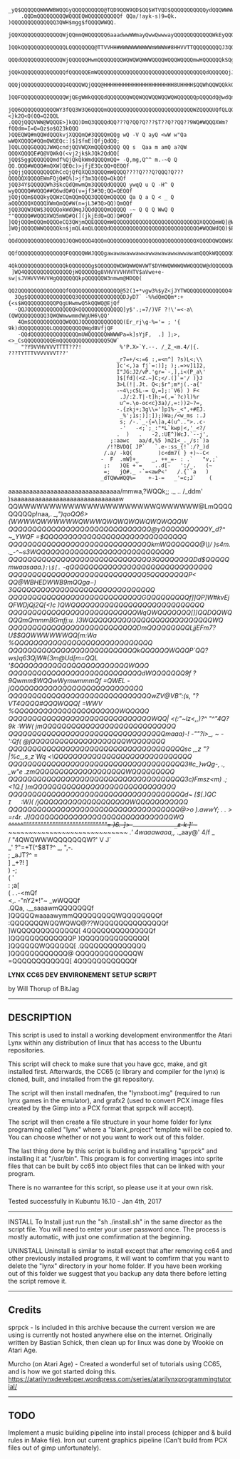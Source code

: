                                                                                                     
                                                                                                    
                                                                                                    
                                                                                                    
                                                                                                    
                                                                                                    
                         
         _yQ$QQQQQQWWWWBWQQGyQQQQQQQQQQ@TQD9QQW9QD$QQ$WTVQD$QQQQQQQQQQQydQQQWWWWWQWHQQmdQg,         
        .QQDmQQQQQQQQQWQQQEQWQQQQQQQQQQf QQa/!ayk-s)9=Qk. )QQQQQQQQQQQQQQ3QWH$mgg$fQQQQWWQQ.        
        jQQXQQQQQQQQQQQQQWjQQmmQWQQQQQQ6aaadwwWWmayQwwQwwwayQQQQQQQQQQQQWkEyQQQQ@2Q4QQQLkQW6        
       ]QQkQQQQQQQQQQQQQQLQQQQQQQQ@TTVVHH#WWWWWWWWWWmWWWW#8HHVVTTQQQQQQQQQJ3QQQQfm$2QgamQ]WQr       
       QQQdQQQQQQQQQQQQQWjQQQQQQHwmQQQQQQQQWQWQWQWWWQQQQWQQQWQQQQmwHQQQQQQkSQgWQdQjQmWWQwLQQQ.      
      jQQkQQQQQQQQQQQQQQfQQQQQQEmWQQQQQQQQQQQQQQQQQQQQQQQQQQQQQQQQQQdQQQQQQjJVHWmwQWQWWWYQJQQ[      
      QQQjQQQQQQQQQQQQQQ4QQQQWQjQQQ@HHHHHHHHHHHHHHHHHHHHHH8UHHHH$QQWhQQWQQkkQQQQQ@WTQL4Qc$LQQQ      
     ]QQFQQQQQQQQQQQQQQWjQEgWWkQQQQdQQQQQQQWQQWQQWQQWQQWQWQQQQQQpQQQQdQ@wdQnQP5(jrjLdm]QkJQjQQ>     
     jQQ6QQQQQQQQQQQWY3fQQ3W3Q6QQQQmQQQQQQQQQQQQQQQQQQQQQQQQQQQWZQQQQUQfQLQQjk+<}k2Q<Q(QQ=Q2QQL     
    .QQQjQQQVWW@WQQQE>]kQQ)DmQ3QQQQdQQ???Q?QQ?Q???$T??Q??QQ??9WQ#WQQQXWm?fQQdm=I=Q=Qz$o$Q23kQQQ     
    )QQEQWQ#mQQWdQQQkvjXQQQmQ#3QQQQmQQg wQ -V Q ayQ <wW w"Qa wWQXQQQQ#QQmQWQEQc:]$]$fmE]QfjQdQQ;    
    ]QQLQQQGQQQQJWWQcndjQQVWQXmQQQQdQQQ QQ s  Qaa m amQ a?QW QQQXQQQQE#Q@VQWkQ(<vj2jk$kJQk2QdQQ[    
    jQQ$5ggQQQQQQQmdf%QjQkQkWmdQQQQmQQ+ -Q,mg,Q^^ m.-~Q Q QQ.QQQ#WQQQ#mQXW]QEQc)>jfjE3QcQQ+QEQQf    
    jQQjjQQQQQQQQQDhCcQjQfQXQQ3QQQQmWQQQQ????Q???Q?QQQ?Q???QQQQQXQQQQEWmFQjQ#Q%]>jf3m3Q(QQ=QkQQf    
    jQQ34Y$QQQQQWh3$kcQdQmwmQm3QQQQdQQQQQ ywqQ u Q -H^ Q wyQQQQQ#WQQQ##Q6wdQ#Q(v=jf3#3Q;QQ=QEQQf    
    jQQjQQm$QQQkyQQWzCQmQQmQQQ3QQQQmQQQQQ Qa Q a Q < _ Q aQQQQQQXQQQQXWmQmQQ#W(n=jL3#3Q>QQ)QmQQf    
    jQQ3QQW3QW$3QQQQokWdQWqJQQdQQQQmQQQQQ -~ Q Q Q WwQ Q ""QQQQQ#WQQQXWQ5mWQ#Q(](jkjEdQ=QQ)Q#QQf    
    ]QQjQQQmQQQmQQQQeCQ3QWjmQQEQQQQmWQQQQQQQQQQQQQQQQQQQQQQQQQQQXQQQQmWQ]@WW#Wi)cjSjkmQ(QQ)WDQQf    
    ]WQjQQQQQWWQQQQQkn$jmQL4mQLQQQQdQQQQQQQQQQQQQQQQQQQQQQQQQQQQ#WQQWdQQ)$BWEQQgpj3df$WcQQ;QkQQ(    
    -QQdQQQQQQQQQQQQQQQJQQWQQQQ4QQQmQQQQQQQQQQQQQQQQQQQQQQQQQQQQXQQQDQWQQW$QkQQWQQQWgmk{QEcQkQQ     
     QQfQQQQQQQQQQQQQQQFQQQQQWWJQQQgawawawawwawwawwawawawwawwawamQQQkWQQQQQQ$VmWVWWQWQQQQgmQ$Q@     
     4QkQQQQQQQQQQQQQQQkQQQQQQQg$QQQQQQWQWQWWQWVWT$DVHWQWWWQWWQQQQW@dQQQQQQW3mQQQmw@WQQQQQQQjQf     
     ]WQ4QQQQQQQQQQQQQQQjWQQQQQQg8VHVVVVHVHTV$aVwe+e-sw|sJVHVVVHVVHgQQQQQQQkpQQQQQQW3nmwm@HDQQ(     
      QQ2QQQQQQQQQQQQQQQfQQQQQQQQQQQQQQQQ@52(1+*vgw3%$yZ<jJYTWQQQQQQQQQQQQQ4mWZWQQ$E#QQQQQm\Q@      
      3Qg$QQQQQQQQQQQQQQQ3QQQQQQQQQQQQQQDJyD7` -%%dQmQQm*:+{<s$WQQQQQQQQQQPQgUHwmwQ5kQQWQ@EjQf      
      -QQJQQQQQQQQQQQQQQQkQQQQQQQQQQQQQQ]y$'.;=7/)VF ?!\'=<-a\(QWQQQQQQQQQ3QWQWmwwmmdWgUH6\QQ'      
       4Qm$QQQQQQQQQQQWQQQJQQQQQQQQQQQQQ(Er_rj\g-%='= ; '{  9k)dQQQQQQQQQLQQQQQQQQQQWgdBVfjQF       
       -QQdQQQQQQQQQQQQQQQmUWQQQQQQWWWWPa=k]sYjF,  .] ];>,<>_CsQQQQQQQQQEmQQQQQQQQQQQQQQQ5QW`       
        "?Y9VVHVVVVTTTT???!            %'P.X>`Y.--. /_Z_<m.4/|{.         ???TYTTTVVVVVVVT??'        
                                      _r7=+/<:=6 :,=<n^] ?s)L<;\\                                   
                                      ]c'<,)a fj`=:)]; );.=>v]1]2,                                  
                                      I"JG:J2/vP.'gr=`-,],i<(P_a\'                                  
                                      ]$[fd](<Z.~]C;</.(]`='/ )}J                                   
                                      3>L(!|.Jt. Q<;$r";m*j(.-a{'                                   
                                      -~4\;c5L-= Q,=];:`V6) ) F<                                    
                                       .J/:2.T|-t]h;=(,=`?c)l)%r                                    
                                       u^=.\o-oc<c}3a)/,=:))2~?=,                                   
                                      -.{zkj+;3g\\=']p1%-_<",+#EJ.                                  
                                       _%';1s:)]:]);)Wa;/<w_ms :.J                                  
                                       s; /-.`_-{=\]a,4(u^..">..c-                                  
                                       -'   -<;`;_:"*L`kwp|<,'_<?/                                  
                                      .  )   .   -2,:UE^)WcJ.`--j',                                 
                                    ;:aawc   aa/d,%5 )m21<_._/s:`)a                                 
                                   /!?BVDQ[ JP`   `.e-:ss_{!`:/?_)d                                 
                                  /.a/ -kQ(        )c<dm7( } +)~-C<                                 
                                 -  F  .mW]+_    _, ++_=- : .`   "v,;`                              
                                  ;:   )QE +`=    ..d[-   ':/_.   (~                                
                                  =;   jQ#._ -`=<awP<'   /.{``a   )                                 
                                 _dTQWwWQQ%=    +-1-=   _'=c;J`    (                                
aaaaaaaaaaaaaaaaaaaaaaaaaaaaaaaa/mmwa,?WQQk;; ._ ..     /_ddm'     )saaaaaaaaaaaaaaaaaaaaaaaaaaaaaaw
QQWWWWWWWWWWWWWWWWWWWWWWQWWWWWW@LmQQQQQQQQQp!naa,. __,")qoQQ6>      {WWWWQWWWWWWQWWWQWQWQWQWQWQWQQQW
QQQQQQQQQQQQQQQQQQQQQQQQQQQQQQ@yQQQQQQQQQQY_d?^        ~_YWQF       =$QQQQQQQQQQQQQQQQQQQQQQQQQQQQQQ
QQQQQQQQQQQQQQQQQQQQQQQQQQQQQQkmWQQQQQQQ@\)/             )s4m. ._-^~s3WQQQQQQQQQQQQQQQQQQQQQQQQQQQQQ
QQQQQQQQQQQQQQQQQQQQQQQQQQQQQQ3QQQQQQQQDd$QQQQQmwaasaaa.)`:\$[.`    -qQQQQQQQQQQQQQQQQQQQQQQQQQQQQQQ
QQQQQQQQQQQQQQQQQQQQQQQQQQQQQ5QQQQQQQQP< QQ@WBHEDWWB9$mQQga-)$       3QQQQQQQQQQQQQQQQQQQQQQQQQQQQQQ
QQQQQQQQQQQQQQQQQQQQQQQQQQQQGQQQQQQQQQf]]QP]W#kvEjQFWDjQj2Q[<)c      )QWQQQQQQQQQQQQQQQQQQQQQQQQQQQQ
QQQQQQQQQQQQQQQQQQQQQQQQQQQWqQWQQQQQQQ[]]QQDQQWQQQQmQmmmBGmfj:u.     )3WQQQQQQQQQQQQQQQQQQQQQQQQQQWQ
QQQQQQQQQQQQQQQQQQQQQQQQQQQDmQQQQQQQQQLjjEFm7?U$$QQWWWWWWQQ[m:Wa      %QQQQQQQQQQQQQQQQQQQQQQQQQQQQQ
QQQQQQQQQQQQQQQQQQQQQQQQQQQkQQQQQQWQQQP`QQ?ws)q63QjW#{3m@Ud[m=QQL     '$QQQQQQQQQQQQQQQQQQQQQQQQWQQQ
QQQQQQQQQQQQQQQQQQQQQQQQQQQQdWQQQQQQQ9f ?9Qwmm$WQQwWymwmmmQf =QWEL    -jQQQQQQQQQQQQQQQQQQQQQQQQQQQQ
QQQQQQQQQQQQQQQQQQQQQQQQQQQQQQwZV@VB":(s, "?VT4QQQQ#QQQWQQQ[ =WWV      %QQQQQQQQQQQQQQQQQQQQQQWQQQQQ
QQQQQQQQQQQQQQQQQQQQQQQQQQQQQQWQQ|   <(:"~lz<,,)?^  "^"4Q?9k :WW(     jmQQQQQQQQQQQQQQQQQQQQQQQQQQQQ
QQQQQQQQQQQQQQQQQQQQQQQQQQQQQQQQQmaaa)-!    -""?l>_,    ~  -':Qf(     @jQQQQQQQQQQQQQQQQQQQQWQQQQQQQ
QQQQQQQQQQQQQQQQQQQQQQQQQQQQQQQQQQQQQsc   ,_z      "?|%c_,s_z`Wq     <\QQQQQQQQQQQQQQQQQQQQQQQQQQQQQ
QQQQQQQQQQQQQQQQQQQQQQQQQQQQQQQQQQQQQ3#c_}wQg-,       .,    _w"e    .zmQQQQQQQQQQQQQQQQQQQWQQQQQQQQQ
QQQQQQQQQQQQQQQQQQQQQQQQQQQQQQQQQQQQQ3c)Fmsz<m)       .;   <1Q.[    )mQQQQQQQQQQQQQQQQQQQQQQQQQQQQQQ
QQQQQQQQQQQQQQQQQQQQQQQQQQQQQQQQQQQQQd~ [$[.)QC`      I    `:W)(   /jQQQQQQQQQQQQQQQQQQQWQQQQQQQQQQQ
QQQQQQQQQQQQQQQQQQQQQQQQQQQQQQQQQQQQ@>o ).awwY;   . . >     =r4r. J]QQQQQQQQQQQQQQQQQQQQQQQQQQQQQQWQ
~~^^^^^"""""""""""""""""""""""""""""= )6.-]>-`             _#`-k ]' -~~~~~~~~~~~~~~~~~~~~~~~~~~~~~~~
                                   .'   4waaawaaa,,_  ._aay@'  4/f _                                
                                   /     "4QWQWWWQQQQQQQW?'     V  J`                               
                                  _'       ?"=+T(^$8T?^   _,    ",-.                                
                                  ;                   _aJT?^     =                                  
                                 ]                 _+?!          ]                                  
                                 )                               -;                                 
                                 (                                '                                 
                                 :                              ;a[                                 
                                 (                    .      .-<mQf                                 
                                 <,.   -"nY2*!"~            _wWQQQf                                 
                                 .QQa,            .__saaawmQQQQQQQf                                 
                                 ]QQQQQwaaaawymmQQQQQQQQQWQQQQQQQQf                                 
                                 :QQQQQQQWQQWQWQ@??WQQQQQQQQQQQQQQf                                 
                                 ]WQQQQQQQQQQQQQ[  4QQQQQQQQQQQQQQf                                 
                                 ]QQQQQQQQQQQQQP   )QQQQQQQQQQQQQQ(                                 
                                 ]QQQQQQWQQQQQQ[   .QQQQQQQQQQQQQQ                                  
                                 ]QQQQQQQQQQQQ@     QQQQQQQQQQQQQW                                  
                                 =QQQQQQQQQQQQ[     4QQQQQQQQQQQQf                                  

****LYNX CC65 DEV ENVIRONEMENT SETUP SCRIPT****

by Will Thorup of BitJag


----------------------------------------------------

DESCRIPTION
----------------------------------------------------

This script is used to install a working development environmentfor the Atari Lynx 
within any distribution of linux that has access to the Ubuntu repositories.  

This script will check to make sure that you have gcc, make, and git installed first.
Afterwards, the CC65 (c library and compiler for the lynx) is cloned, built, and installed
from the git repository.  

The script will then install mednafen, the "lynxboot.img" (required to run lynx games
in the emulator), and grafx2 (used to convert PCX image files created by the Gimp into 
a PCX format that sprpck will accept).

The script will then create a file structure in your home folder for lynx programing
called "lynx" where a \"blank_project\" template will be copied to.  You can choose
whether or not you want to work out of this folder.

The last thing done by this script is building and installing "sprpck" and installing
it at "/usr/bin".  This program is for converting images into sprite files that can be
built by cc65 into object files that can be linked with your program.

There is no warrantee for this script, so please use it at your own risk.

Tested successfully in Kubuntu 16.10 - Jan 4th, 2017

----------------------------------------------------

INSTALL
To Install just run the "sh ./install.sh" in the same director as the script file.  You will 
need to enter your user password once. The process is mostly automatic, with just one
comfirmation at the beginning.

UNINSTALL
Uninstall is similar to install except that after removing cc64 and other previously installed
programs, it will want to comfirm that you want to delete the "lynx" directory in your home
folder.  If you have been working out of this folder we suggest that you backup any data there
before letting the script remove it.

----------------------------------------------------

Credits
----------------------------------------------------

sprpck - Is included in this archive because the current version we are using is currently not
hosted anywhere else on the internet.  Originally written by Bastian Schick, then clean up for
linux was done by Wookie on Atari Age.

Murcho (on Atari Age) - Created a wonderful set of tutorials using CC65, and is how we got
started doing this.  https://atarilynxdeveloper.wordpress.com/series/atarilynxprogrammingtutorial/


----------------------------------------------------

TODO
----------------------------------------------------
Implement a music building pipeline into install process (chipper and & build rules in Make file).
Iron out current graphics pipeline (Can't build from PCX files out of gimp unfortunately).
